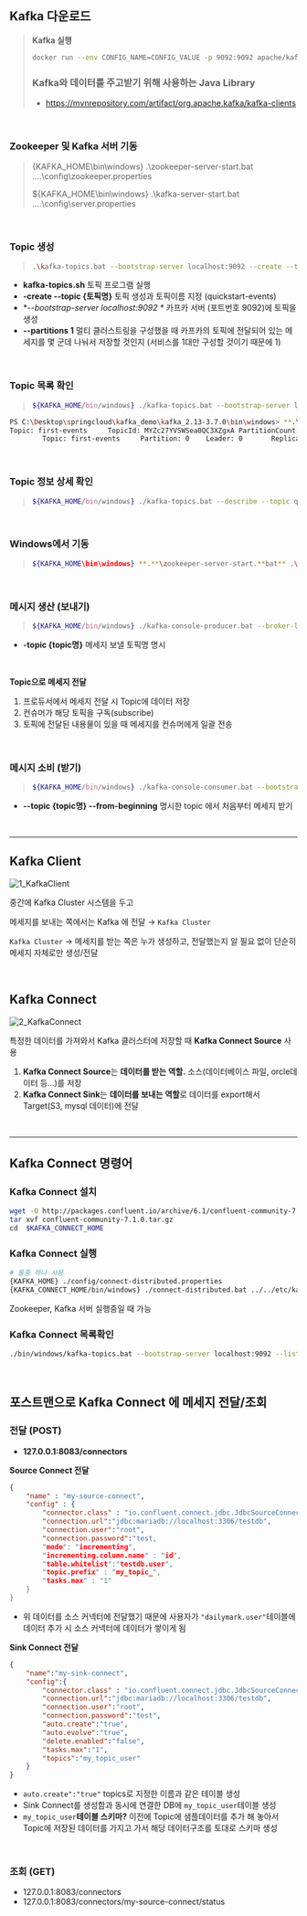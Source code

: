 ## Kafka 다운로드

> **Kafka 실행**
> 
> 
> ```bash
> docker run --env CONFIG_NAME=CONFIG_VALUE -p 9092:9092 apache/kafka:3.7.0
> ```
> 
> ### **Kafka와 데이터를 주고받기 위해 사용하는 Java Library**
> 
> - https://mvnrepository.com/artifact/org.apache.kafka/kafka-clients

</br>

### **Zookeeper 및 Kafka 서버 기동**

> {KAFKA_HOME\bin\windows} .\zookeeper-server-start.bat ..\..\config\zookeeper.properties
> 
> 
> ${KAFKA_HOME\bin\windows} .\kafka-server-start.bat ..\..\config\server.properties
> 

</br>

### **Topic 생성**

> ```bash
> .\kafka-topics.bat --bootstrap-server localhost:9092 --create --topic first-events --partitions 1
> ```
- **kafka-topics.sh**
토픽 프로그램 실행
- **-create --topic {토픽명}**
토픽 생성과 토픽이름 지정 (quickstart-events)
- **--bootstrap-server localhost:9092 \**
카프카 서버 (포트번호 9092)에 토픽을 생성
- **--partitions 1**
멀티 클러스트링을 구성했을 때 카프카의 토픽에 전달되어 있는 메세지를 몇 군데 나눠서 저장할 것인지 (서비스를 1대만 구성할 것이기 때문에 1)

</br>

### **Topic 목록 확인**

> ```bash
> ${KAFKA_HOME/bin/windows} ./kafka-topics.bat --bootstrap-server localhost:9092 --list
> ```

```bash
PS C:\Desktop\springcloud\kafka_demo\kafka_2.13-3.7.0\bin\windows> **.\kafka-topics.bat --bootstrap-server localhost:9092** **--describe**
Topic: first-events     TopicId: MYZc27YVSWSea0QC3XZgxA PartitionCount: 1  ReplicationFactor: 1     Configs:
        Topic: first-events     Partition: 0    Leader: 0       Replicas: 0Isr: 0
```

</br>

### **Topic 정보 상세 확인**

> ```bash
> ${KAFKA_HOME/bin/windows} ./kafka-topics.bat --describe --topic quickstart-events --bootstrap-server localhost:9092
> ```

</br>

### **Windows에서 기동**

> ```bash
> ${KAFKA_HOME\bin\windows} **.**\zookeeper-server-start.**bat** .\config\zookeeper.properties
> ```

</br>

### **메시지 생산 (보내기)**

> ```bash
> ${KAFKA_HOME/bin/windows} ./kafka-console-producer.bat --broker-list localhost:9092 --topic quickstart-events
> ```
- **-topic {topic명}**
메세지 보낼 토픽명 명시

</br>

**Topic으로 메세지 전달**

1. 프로듀서에서 메세지 전달 시 Topic에 데이터 저장
2. 컨슈머가 해당 토픽을 구독(subscribe)
3. 토픽에 전달된 내용물이 있을 때 메세지를 컨슈머에게 일괄 전송 

</br>

### **메시지 소비 (받기)**

> ```bash
> ${KAFKA_HOME/bin/windows} ./kafka-console-consumer.bat --bootstrap-server localhost:9092 --topic quickstart-events --from-beginning
> ```
- **--topic {topic명} --from-beginning**
 명시한 topic 에서 처음부터 메세지 받기

</br>

---

## Kafka Client
![1_KafkaClient](https://github.com/yeahdy/spring-cloud-pratice/assets/86579541/44e9910f-70b2-4e27-ac4c-72123620e346)

중간에 Kafka Cluster 시스템을 두고

메세지를 보내는 쪽에서는 Kafka 에 전달 → `Kafka Cluster`

`Kafka Cluster` → 메세지를 받는 쪽은 누가 생성하고, 전달했는지 알 필요 없이 단순히 메세지 자체로만 생성/전달 

</br>

## Kafka Connect
![2_KafkaConnect](https://github.com/yeahdy/spring-cloud-pratice/assets/86579541/db6f7367-15ad-464c-84c9-f5b43cc96cf3)

특정한 데이터를 가져와서 Kafka 클러스터에 저장할 때 **Kafka Connect Source** 사용

1. **Kafka Connect Source**는 **데이터를 받는 역할.** 소스(데이터베이스 파일, orcle데이터 등…)를 저장
2. **Kafka Connect Sink**는 **데이터를 보내는 역할**로 데이터를 export해서 Target(S3, mysql 데이터)에 전달

</br>

---

## Kafka Connect 명령어

### **Kafka Connect 설치**

```bash
wget -O http://packages.confluent.io/archive/6.1/confluent-community-7.1.0.tar.gz
tar xvf confluent-community-7.1.0.tar.gz
cd  $KAFKA_CONNECT_HOME
```

### **Kafka Connect 실행**

```bash
# 둘중 하나 사용
{KAFKA_HOME} ./config/connect-distributed.properties
{KAFKA_CONNECT_HOME/bin/windows} ./connect-distributed.bat ../../etc/kafka/connect-distributed.properties
```

Zookeeper, Kafka 서버 실행중일 때 가능

### **Kafka Connect 목록확인**

```bash
./bin/windows/kafka-topics.bat --bootstrap-server localhost:9092 --list
```

</br>

## 포스트맨으로 Kafka Connect 에 메세지 전달/조회

### **전달 (POST)**

- **127.0.0.1:8083/connectors**

**Source Connect 전달**

```json
{
    "name" : "my-source-connect",
    "config" : {
        "connector.class" : "io.confluent.connect.jdbc.JdbcSourceConnector",
        "connection.url":"jdbc:mariadb://localhost:3306/testdb",
        "connection.user":"root",
        "connection.password":"test,
        "mode": "incrementing",
        "incrementing.column.name" : "id",
        "table.whitelist":"testdb.user",
        "topic.prefix" : "my_topic_",
        "tasks.max" : "1"
    }
}
```

- 위 데이터를 소스 커넥터에 전달했기 때문에
사용자가 `"dailymark.user"`테이블에 데이터 추가 시 소스 커넥터에 데이터가 쌓이게 됨

**Sink Connect 전달**

```json
{
    "name":"my-sink-connect",
    "config":{
        "connector.class" : "io.confluent.connect.jdbc.JdbcSourceConnector",
        "connection.url":"jdbc:mariadb://localhost:3306/testdb",
        "connection.user":"root",
        "connection.password":"test",
        "auto.create":"true",
        "auto.evolve":"true",
        "delete.enabled":"false",
        "tasks.max":"1",
        "topics":"my_topic_user"
    }
}
```

- `auto.create":"true"`
topics로 지정한 이름과 같은 테이블 생성
- Sink Connect를 생성함과 동시에 연결한 DB에 `my_topic_user`테이블 생성
- `my_topic_user`**테이블 스키마?**
이전에 Topic에 샘플데이터를 추가 해 놓아서 Topic에 저장된 데이터를 가지고 가서 해당 데이터구조를 토대로 스키마 생성

</br>

### **조회 (GET)**

- 127.0.0.1:8083/connectors
- 127.0.0.1:8083/connectors/my-source-connect/status
